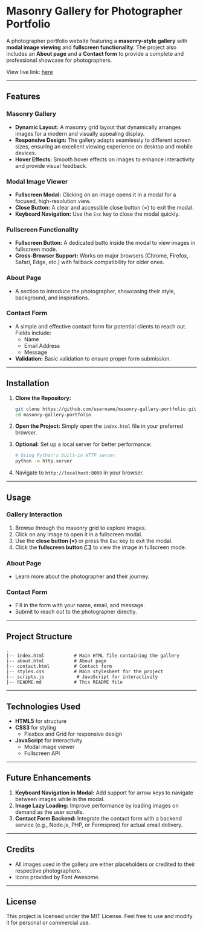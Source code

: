 # Masonry Gallery for Photographer Portfolio

A photographer portfolio website featuring a **masonry-style gallery** with **modal image viewing** and **fullscreen functionality**. The project also includes an **About page** and a **Contact form** to provide a complete and professional showcase for photographers.

View live link: [here](https://aria-vero-s.github.io/masonry-layout-gallery/)

---

## Features

### Masonry Gallery
- **Dynamic Layout:** A masonry grid layout that dynamically arranges images for a modern and visually appealing display.
- **Responsive Design:** The gallery adapts seamlessly to different screen sizes, ensuring an excellent viewing experience on desktop and mobile devices.
- **Hover Effects:** Smooth hover effects on images to enhance interactivity and provide visual feedback.

### Modal Image Viewer
- **Fullscreen Modal:** Clicking on an image opens it in a modal for a focused, high-resolution view.
- **Close Button:** A clear and accessible close button (×) to exit the modal.
- **Keyboard Navigation:** Use the `Esc` key to close the modal quickly.

### Fullscreen Functionality
- **Fullscreen Button:** A dedicated butto inside the modal to view images in fullscreen mode.
- **Cross-Browser Support:** Works on major browsers (Chrome, Firefox, Safari, Edge, etc.) with fallback compatibility for older ones.

### About Page
- A section to introduce the photographer, showcasing their style, background, and inspirations.

### Contact Form
- A simple and effective contact form for potential clients to reach out. Fields include:
  - Name
  - Email Address
  - Message
- **Validation:** Basic validation to ensure proper form submission.

---

## Installation

1. **Clone the Repository:**
   ```bash
   git clone https://github.com/username/masonry-gallery-portfolio.git
   cd masonry-gallery-portfolio
   ```

2. **Open the Project:**
   Simply open the `index.html` file in your preferred browser.

3. **Optional:** Set up a local server for better performance:
   ```bash
   # Using Python's built-in HTTP server
   python -m http.server
   ```

4. Navigate to `http://localhost:8000` in your browser.

---

## Usage

### Gallery Interaction
1. Browse through the masonry grid to explore images.
2. Click on any image to open it in a fullscreen modal.
3. Use the **close button (×)** or press the `Esc` key to exit the modal.
4. Click the **fullscreen button (⛶)** to view the image in fullscreen mode.

### About Page
- Learn more about the photographer and their journey.

### Contact Form
- Fill in the form with your name, email, and message.
- Submit to reach out to the photographer directly.

---

## Project Structure

```
.
|-- index.html           # Main HTML file containing the gallery
|-- about.html           # About page
|-- contact.html         # Contact form
|-- styles.css           # Main stylesheet for the project
|-- scripts.js            # JavaScript for interactivity
|-- README.md            # This README file
```

---

## Technologies Used

- **HTML5** for structure
- **CSS3** for styling
  - Flexbox and Grid for responsive design
- **JavaScript** for interactivity
  - Modal image viewer
  - Fullscreen API

---

## Future Enhancements

1. **Keyboard Navigation in Modal:** Add support for arrow keys to navigate between images while in the modal.
2. **Image Lazy Loading:** Improve performance by loading images on demand as the user scrolls.
3. **Contact Form Backend:** Integrate the contact form with a backend service (e.g., Node.js, PHP, or Formspree) for actual email delivery.

---

## Credits

- All images used in the gallery are either placeholders or credited to their respective photographers.
- Icons provided by Font Awesome.

---

## License

This project is licensed under the MIT License. Feel free to use and modify it for personal or commercial use.
